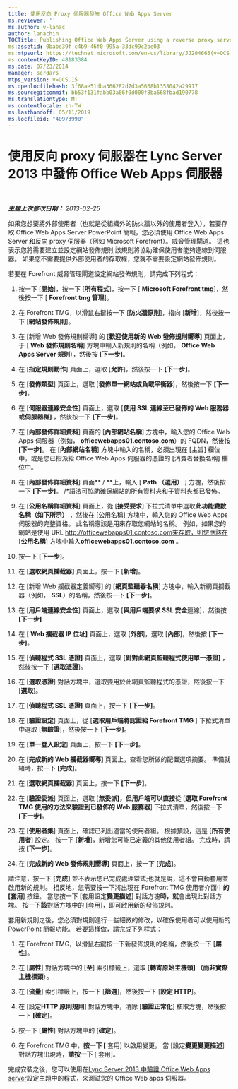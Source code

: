 ```yaml
---
title: 使用反向 Proxy 伺服器發佈 Office Web Apps Server
ms.reviewer: ''
ms.author: v-lanac
author: lanachin
TOCTitle: Publishing Office Web Apps Server using a reverse proxy server
ms:assetid: 0babe39f-c4b9-46f0-995a-33dc99c2be03
ms:mtpsurl: https://technet.microsoft.com/en-us/library/JJ204665(v=OCS.15)
ms:contentKeyID: 48183384
ms.date: 07/23/2014
manager: serdars
mtps_version: v=OCS.15
ms.openlocfilehash: 3f68ae51dba366282d7d3a5668b1358042a29917
ms.sourcegitcommit: bb53f131fabb03a66f0d000f8ba668fbad190778
ms.translationtype: MT
ms.contentlocale: zh-TW
ms.lasthandoff: 05/11/2019
ms.locfileid: "40973990"
---
```

<div data-xmlns="http://www.w3.org/1999/xhtml">

<div class="topic" data-xmlns="http://www.w3.org/1999/xhtml" data-msxsl="urn:schemas-microsoft-com:xslt" data-cs="http://msdn.microsoft.com/en-us/">

<div data-asp="http://msdn2.microsoft.com/asp">

# <a name="publishing-office-web-apps-server-in-lync-server-2013-using-a-reverse-proxy-server"></a>使用反向 proxy 伺服器在 Lync Server 2013 中發佈 Office Web Apps 伺服器

</div>

<div id="mainSection">

<div id="mainBody">

<span> </span>

_**主題上次修改日期：** 2013-02-25_

如果您想要將外部使用者（也就是從組織外的防火牆以外的使用者登入），若要存取 Office Web Apps Server PowerPoint 簡報，您必須使用 Office Web Apps Server 和反向 proxy 伺服器（例如 Microsoft Forefront）。威脅管理閘道。 這也表示您將需要建立並設定網站發佈規則;該規則將協助確保使用者能夠連線到伺服器。 如果您不需要提供外部使用者的存取權，您就不需要設定網站發佈規則。

若要在 Forefront 威脅管理閘道設定網站發佈規則，請完成下列程式：

1.  按一下 [**開始**]，按一下 [**所有程式**]，按一下 [ **Microsoft Forefront tmg**]，然後按一下 [ **Forefront tmg 管理**]。

2.  在 Forefront TMG，以滑鼠右鍵按一下 [**防火牆原則**]，指向 [**新增**]，然後按一下 [**網站發佈規則**]。

3.  在 [新增 Web 發佈規則嚮導] 的 [**歡迎使用新的 Web 發佈規則嚮導]** 頁面上，于 [ **Web 發佈規則名稱**] 方塊中輸入新規則的名稱（例如， **Office Web Apps Server 規則**），然後按 **[下一步]**。

4.  在 [**指定規則動作**] 頁面上，選取 [**允許**]，然後按一下 **[下一步]**。

5.  在 [**發佈類型**] 頁面上，選取 [**發佈單一網站或負載平衡器**]，然後按一下 **[下一步]**。

6.  在 [**伺服器連線安全性**] 頁面上，選取 [**使用 SSL 連線至已發佈的 Web 服務器或伺服器群]** ，然後按一下 **[下一步]**。

7.  在 [**內部發佈詳細資料**] 頁面的 [**內部網站名稱**] 方塊中，輸入您的 Office Web Apps 伺服器（例如， **officewebapps01.contoso.com**）的 FQDN，然後按 **[下一步]**。 在 [**內部網站名稱**] 方塊中輸入的名稱，必須出現在 [主旨] 欄位中，或是您已指派給 Office Web Apps 伺服器的憑證的 [消費者替換名稱] 欄位中。

8.  在 [**內部發佈詳細資料**] 頁面** / **上，輸入 [ **Path （選用）** ] 方塊，然後按一下 **[下一步]**。 /\*語法可協助確保網站的所有資料夾和子資料夾都已發佈。

9.  在 [**公用名稱詳細資料**] 頁面上，從 [**接受要求**] 下拉式清單中選取**此功能變數名稱（如下所示）** ，然後在 [公用名稱] 方塊中，輸入您的 Office Web Apps 伺服器的完整資格。 此名稱應該是用來存取您網站的名稱。 例如，如果您的網站是使用 URL http://officewebapps01.contoso.com來存取，則您應該在 [**公用名稱**] 方塊中輸入**officewebapps01.contoso.com** 。

10. 按一下 **[下一步]**。

11. 在 [**選取網頁攔截器]** 頁面上，按一下 [**新增**]。

12. 在 [新增 Web 攔截器定義嚮導] 的 [**網頁監聽器名稱**] 方塊中，輸入新網頁攔截器（例如， **SSL**）的名稱，然後按一下 **[下一步]**。

13. 在 [**用戶端連線安全性**] 頁面上，選取 [**與用戶端要求 SSL 安全**連線]，然後按 **[下一步]**

14. 在 [ **Web 攔截器 IP 位址]** 頁面上，選取 [**外部**]，選取 [**內部**]，然後按 **[下一步]**。

15. 在 [**偵聽程式 SSL 憑證]** 頁面上，選取 [**針對此網頁監聽程式使用單一憑證]** ，然後按一下 [**選取憑證**]。

16. 在 [**選取憑證**] 對話方塊中，選取要用於此網頁監聽程式的憑證，然後按一下 [**選取**]。

17. 在 [**偵聽程式 SSL 憑證]** 頁面上，按一下 **[下一步]**。

18. 在 [**驗證設定**] 頁面上，從 [**選取用戶端將認證給 Forefront TMG** ] 下拉式清單中選取 [**無驗證**]，然後按一下 **[下一步]**。

19. 在 [**單一登入設定**] 頁面上，按一下 **[下一步]**。

20. 在 [**完成新的 Web 攔截器嚮導]** 頁面上，查看您所做的配置選項摘要。 準備就緒時，按一下 **[完成]**。

21. 在 [**選取網頁攔截器]** 頁面上，按一下 **[下一步]**。

22. 在 [**驗證委派**] 頁面上，選取 [**無委派]，但用戶端可以直接**從 [**選取 Forefront TMG 使用的方法來驗證到已發佈的 Web 服務器**] 下拉式清單，然後按一下 **[下一步]**。

23. 在 [**使用者集**] 頁面上，確認已列出適當的使用者組。 根據預設，這是 [**所有使用者**] 設定。 按一下 [**新增**]，新增您可能已定義的其他使用者組。 完成時，請按 **[下一步]**。

24. 在 [**完成新的 Web 發佈規則嚮導]** 頁面上，按一下 **[完成]**。

請注意，按一下 **[完成]** 並不表示您已完成處理常式;也就是說，這不會自動套用並啟用新的規則。 相反地，您需要按一下將出現在 Forefront TMG 使用者介面中**的 [套用**] 按鈕。 當您按一下 [套用設定**變更描述**] 對話方塊**時，就**會出現此對話方塊。 按一下**該**對話方塊中的 [套用]，即可啟用新的發佈規則。

套用新規則之後，您必須對規則進行一些細微的修改，以確保使用者可以使用新的 PowerPoint 簡報功能。 若要這樣做，請完成下列程式：

1.  在 Forefront TMG，以滑鼠右鍵按一下新發佈規則的名稱，然後按一下 [**屬性**]。

2.  在 [**屬性**] 對話方塊中的 [**至**] 索引標籤上，選取 [**轉寄原始主機頭] （而非實際主機標頭**）。

3.  在 [**流量**] 索引標籤上，按一下 [**篩選**]，然後按一下 [**設定 HTTP**]。

4.  在 [設定**HTTP 原則規則**] 對話方塊中，清除 [**驗證正常化**] 核取方塊，然後按一下 **[確定]**。

5.  按一下 [**屬性**] 對話方塊中的 **[確定]**。

6.  在 Forefront TMG 中，**按一下 [** 套用] 以啟用變更。 當 [設定**變更變更描述**] 對話方塊出現時，**請按一下 [** 套用]。

完成安裝之後，您可以使用在[Lync Server 2013 中驗證 Office Web Apps server](lync-server-2013-validating-the-configuration-of-office-web-apps-server.md)設定主題中的程式，來測試您的 Office Web apps 伺服器。

</div>

<span> </span>

</div>

</div>

</div>

